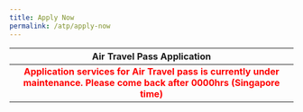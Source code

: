 ```yaml
---
title: Apply Now
permalink: /atp/apply-now
---
```


<table>
  <thead>
    <tr>
      <th style="text-align:center;">Air Travel Pass Application</th>
    </tr>
  </thead>
  <tbody>
    <tr>
      <td style="text-align:center;"><!--<a href="https://go.gov.sg/atpsg">https://go.gov.sg/atpsg</a>--> <span style="color:red;"><b>Application services for Air Travel pass is currently under maintenance. Please come back after 0000hrs (Singapore time)</b></span></td>
    </tr>
    <!--<tr>
      <td><a href="https://go.gov.sg/atpsg"><img src="/images/qr-atpsg.png" alt="https://go.gov.sg/atpsg" title="https://go.gov.sg/atpsg" style="width:60%;"></a></td>
    </tr>-->
  </tbody>
</table>
